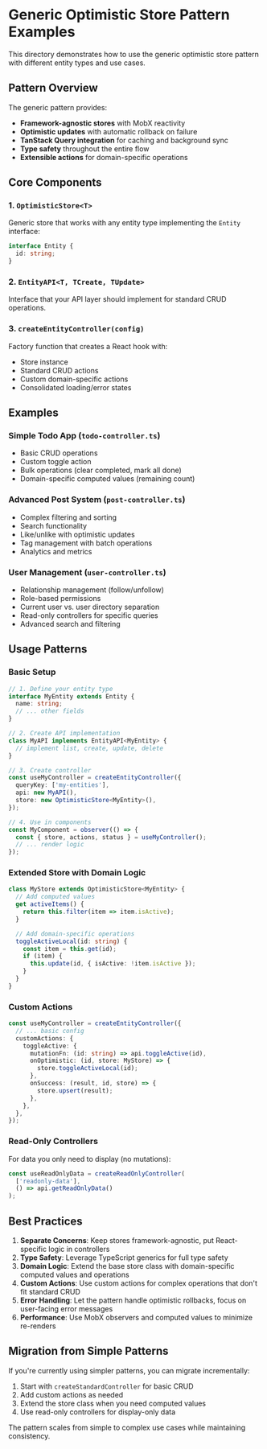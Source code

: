 # Generic Optimistic Store Pattern Examples

This directory demonstrates how to use the generic optimistic store pattern with different entity types and use cases.

## Pattern Overview

The generic pattern provides:
- **Framework-agnostic stores** with MobX reactivity
- **Optimistic updates** with automatic rollback on failure
- **TanStack Query integration** for caching and background sync
- **Type safety** throughout the entire flow
- **Extensible actions** for domain-specific operations

## Core Components

### 1. `OptimisticStore<T>`
Generic store that works with any entity type implementing the `Entity` interface:
```typescript
interface Entity {
  id: string;
}
```

### 2. `EntityAPI<T, TCreate, TUpdate>`
Interface that your API layer should implement for standard CRUD operations.

### 3. `createEntityController(config)`
Factory function that creates a React hook with:
- Store instance
- Standard CRUD actions
- Custom domain-specific actions
- Consolidated loading/error states

## Examples

### Simple Todo App (`todo-controller.ts`)
- Basic CRUD operations
- Custom toggle action
- Bulk operations (clear completed, mark all done)
- Domain-specific computed values (remaining count)

### Advanced Post System (`post-controller.ts`)
- Complex filtering and sorting
- Search functionality
- Like/unlike with optimistic updates
- Tag management with batch operations
- Analytics and metrics

### User Management (`user-controller.ts`)
- Relationship management (follow/unfollow)
- Role-based permissions
- Current user vs. user directory separation
- Read-only controllers for specific queries
- Advanced search and filtering

## Usage Patterns

### Basic Setup
```typescript
// 1. Define your entity type
interface MyEntity extends Entity {
  name: string;
  // ... other fields
}

// 2. Create API implementation
class MyAPI implements EntityAPI<MyEntity> {
  // implement list, create, update, delete
}

// 3. Create controller
const useMyController = createEntityController({
  queryKey: ['my-entities'],
  api: new MyAPI(),
  store: new OptimisticStore<MyEntity>(),
});

// 4. Use in components
const MyComponent = observer(() => {
  const { store, actions, status } = useMyController();
  // ... render logic
});
```

### Extended Store with Domain Logic
```typescript
class MyStore extends OptimisticStore<MyEntity> {
  // Add computed values
  get activeItems() {
    return this.filter(item => item.isActive);
  }

  // Add domain-specific operations
  toggleActiveLocal(id: string) {
    const item = this.get(id);
    if (item) {
      this.update(id, { isActive: !item.isActive });
    }
  }
}
```

### Custom Actions
```typescript
const useMyController = createEntityController({
  // ... basic config
  customActions: {
    toggleActive: {
      mutationFn: (id: string) => api.toggleActive(id),
      onOptimistic: (id, store: MyStore) => {
        store.toggleActiveLocal(id);
      },
      onSuccess: (result, id, store) => {
        store.upsert(result);
      },
    },
  },
});
```

### Read-Only Controllers
For data you only need to display (no mutations):
```typescript
const useReadOnlyData = createReadOnlyController(
  ['readonly-data'],
  () => api.getReadOnlyData()
);
```

## Best Practices

1. **Separate Concerns**: Keep stores framework-agnostic, put React-specific logic in controllers
2. **Type Safety**: Leverage TypeScript generics for full type safety
3. **Domain Logic**: Extend the base store class with domain-specific computed values and operations
4. **Custom Actions**: Use custom actions for complex operations that don't fit standard CRUD
5. **Error Handling**: Let the pattern handle optimistic rollbacks, focus on user-facing error messages
6. **Performance**: Use MobX observers and computed values to minimize re-renders

## Migration from Simple Patterns

If you're currently using simpler patterns, you can migrate incrementally:

1. Start with `createStandardController` for basic CRUD
2. Add custom actions as needed
3. Extend the store class when you need computed values
4. Use read-only controllers for display-only data

The pattern scales from simple to complex use cases while maintaining consistency.
